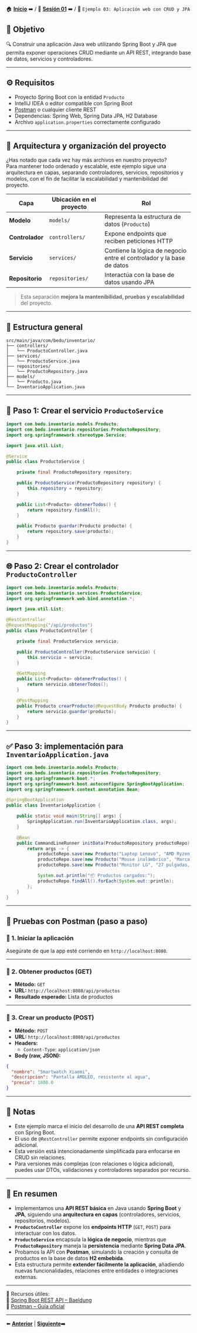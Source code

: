 🏠 [**Inicio**](../../Readme.md) ➡️ / 📖 [**Sesión 01**](../Readme.md) ➡️ / 📝 `Ejemplo 03: Aplicación web con CRUD y JPA`

## 🎯 Objetivo

🔍 Construir una aplicación Java web utilizando Spring Boot y JPA que permita exponer operaciones CRUD mediante un API REST, integrando base de datos, servicios y controladores.

---

## ⚙️ Requisitos

- Proyecto Spring Boot con la entidad `Producto`  
- IntelliJ IDEA o editor compatible con Spring Boot  
- [Postman](https://www.postman.com/downloads/) o cualquier cliente REST  
- Dependencias: Spring Web, Spring Data JPA, H2 Database  
- Archivo `application.properties` correctamente configurado  

---

## 🧱 Arquitectura y organización del proyecto

¿Has notado que cada vez hay más archivos en nuestro proyecto?  
Para mantener todo ordenado y escalable, este ejemplo sigue una arquitectura en capas, separando controladores, servicios, repositorios y modelos, con el fin de facilitar la escalabilidad y mantenibilidad del proyecto.

| Capa         | Ubicación en el proyecto            | Rol |
|--------------|-------------------------------------|-----|
| **Modelo**   | `models/`                           | Representa la estructura de datos (`Producto`) |
| **Controlador** | `controllers/`                   | Expone endpoints que reciben peticiones HTTP |
| **Servicio** | `services/`                          | Contiene la lógica de negocio entre el controlador y la base de datos |
| **Repositorio** | `repositories/`                  | Interactúa con la base de datos usando JPA |

> Esta separación **mejora la mantenibilidad, pruebas y escalabilidad** del proyecto.

---

## 📁 Estructura general

```
src/main/java/com/bedu/inventario/
├── controllers/
│   └── ProductoController.java
├── services/
│   └── ProductoService.java
├── repositories/
│   └── ProductoRepository.java
├── models/
│   └── Producto.java
└── InventarioApplication.java
```

---

## 🧱 Paso 1: Crear el servicio `ProductoService`

```java
import com.bedu.inventario.models.Producto;
import com.bedu.inventario.repositories.ProductoRepository;
import org.springframework.stereotype.Service;

import java.util.List;

@Service
public class ProductoService {

    private final ProductoRepository repository;

    public ProductoService(ProductoRepository repository) {
        this.repository = repository;
    }

    public List<Producto> obtenerTodos() {
        return repository.findAll();
    }

    public Producto guardar(Producto producto) {
        return repository.save(producto);
    }
}
```

---

## 🌐 Paso 2: Crear el controlador `ProductoController`

```java
import com.bedu.inventario.models.Producto;
import com.bedu.inventario.services.ProductoService;
import org.springframework.web.bind.annotation.*;

import java.util.List;

@RestController
@RequestMapping("/api/productos")
public class ProductoController {

    private final ProductoService servicio;

    public ProductoController(ProductoService servicio) {
        this.servicio = servicio;
    }

    @GetMapping
    public List<Producto> obtenerProductos() {
        return servicio.obtenerTodos();
    }

    @PostMapping
    public Producto crearProducto(@RequestBody Producto producto) {
        return servicio.guardar(producto);
    }
}
```

---

## ✅ Paso 3: implementación para `InventarioApplication.java`

```java
import com.bedu.inventario.models.Producto;
import com.bedu.inventario.repositories.ProductoRepository;
import org.springframework.boot.*;
import org.springframework.boot.autoconfigure.SpringBootApplication;
import org.springframework.context.annotation.Bean;

@SpringBootApplication
public class InventarioApplication {

	public static void main(String[] args) {
		SpringApplication.run(InventarioApplication.class, args);
	}

	@Bean
	public CommandLineRunner initData(ProductoRepository productoRepo) {
		return args -> {
			productoRepo.save(new Producto("Laptop Lenovo", "AMD Ryzen 7, 16GB RAM", 18500.0));
			productoRepo.save(new Producto("Mouse inalámbrico", "Marca Logitech, sensor óptico", 350.0));
			productoRepo.save(new Producto("Monitor LG", "27 pulgadas, Full HD", 4300.0));

			System.out.println("📦 Productos cargados:");
			productoRepo.findAll().forEach(System.out::println);
		};
	}
}
```

---

## 🧪 Pruebas con Postman (paso a paso)

### 🔹 1. Iniciar la aplicación

Asegúrate de que la app esté corriendo en `http://localhost:8080`.

---

### 🔹 2. Obtener productos (GET)

- **Método:** `GET`  
- **URL:** `http://localhost:8080/api/productos`  
- **Resultado esperado:** Lista de productos

---

### 🔹 3. Crear un producto (POST)

- **Método:** `POST`  
- **URL:** `http://localhost:8080/api/productos`  
- **Headers:**  
  - `Content-Type`: `application/json`  
- **Body (raw, JSON):**

```json
{
  "nombre": "Smartwatch Xiaomi",
  "descripcion": "Pantalla AMOLED, resistente al agua",
  "precio": 1800.0
}
```

---

## 🧠 Notas

- Este ejemplo marca el inicio del desarrollo de una **API REST completa** con Spring Boot.
- El uso de `@RestController` permite exponer endpoints sin configuración adicional.
- Esta versión está intencionadamente simplificada para enfocarse en CRUD sin relaciones.
- Para versiones más complejas (con relaciones o lógica adicional), puedes usar DTOs, validaciones y controladores separados por recurso.

---

## 📝 En resumen

- Implementamos una **API REST básica** en Java usando **Spring Boot** y **JPA**, siguiendo una **arquitectura en capas** (controladores, servicios, repositorios, modelos).
- **`ProductoController`** expone los **endpoints HTTP** (`GET`, `POST`) para interactuar con los datos.
- **`ProductoService`** encapsula la **lógica de negocio**, mientras que **`ProductoRepository`** maneja la **persistencia** mediante **Spring Data JPA**.
- Probamos la API con **Postman**, simulando la creación y consulta de productos en la base de datos **H2 embebida**.
- Esta estructura permite **extender fácilmente la aplicación**, añadiendo nuevas funcionalidades, relaciones entre entidades o integraciones externas.

---

📘 Recursos útiles:  
🔗 [Spring Boot REST API – Baeldung](https://www.baeldung.com/spring-boot-building-a-restful-web-service)  
🔗 [Postman – Guía oficial](https://learning.postman.com/docs/getting-started/introduction/)

---

⬅️ [**Anterior**](../Reto-02/Readme.md) | [**Siguiente**](../../Sesion-02/Readme.md)➡️  
